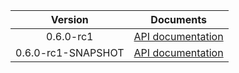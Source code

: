 | Version | Documents |
|:---:|---|
| 0.6.0-rc1 | [API documentation](0.6.0-rc1) |
| 0.6.0-rc1-SNAPSHOT | [API documentation](0.6.0-rc1-SNAPSHOT) |
